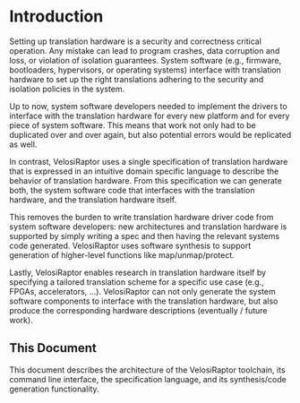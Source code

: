 # Introduction

Setting up translation hardware is a security and correctness critical operation.
Any mistake can lead to program crashes, data corruption and loss, or violation of
isolation guarantees. System software (e.g., firmware, bootloaders, hypervisors, or
operating systems) interface with translation hardware to set up the right translations
adhering to the security and isolation policies in the system.

Up to now, system software developers needed to implement the drivers to interface with
the translation hardware for every new platform and for every piece of system software.
This means that work not only had to be duplicated over and over again, but also potential
errors would be replicated as well.

In contrast, VelosiRaptor uses a single specification of translation hardware that is
expressed in an intuitive domain specific language to describe the behavior of translation
hardware. From this specification we can generate both, the system software code that
interfaces with the translation hardware, and the translation hardware itself.

This removes the burden to write translation hardware driver code from system software
developers: new architectures and translation hardware is supported by simply writing
a spec and then having the relevant systems code generated. VelosiRaptor uses software
synthesis to support generation of higher-level functions like map/unmap/protect.

Lastly, VelosiRaptor enables research in translation hardware itself by specifying
a tailored translation scheme for a specific use case (e.g., FPGAs, accelerators, ...).
VelosiRaptor can not only generate the system software components to interface with
the translation hardware, but also produce the corresponding hardware descriptions
(eventually / future work).


## This Document

This document describes the architecture of the VelosiRaptor toolchain, its command line
interface, the specification language, and its synthesis/code generation functionality.
